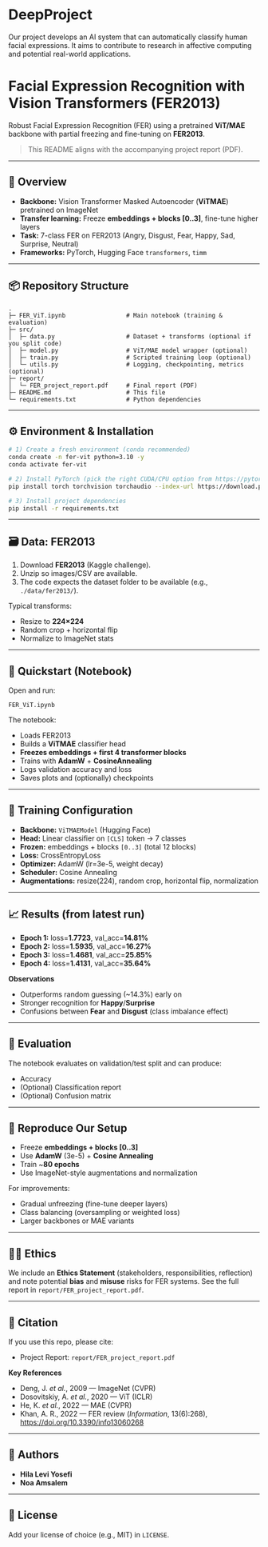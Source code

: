 # DeepProject
Our project develops an AI system that can automatically classify human facial expressions. It aims to contribute to research in affective computing and potential real-world applications.

# Facial Expression Recognition with Vision Transformers (FER2013)

Robust Facial Expression Recognition (FER) using a pretrained **ViT/MAE** backbone with partial freezing and fine-tuning on **FER2013**.

> This README aligns with the accompanying project report (PDF).

---

## 🧭 Overview

- **Backbone:** Vision Transformer Masked Autoencoder (**ViTMAE**) pretrained on ImageNet
- **Transfer learning:** Freeze **embeddings + blocks [0..3]**, fine-tune higher layers
- **Task:** 7-class FER on FER2013 (Angry, Disgust, Fear, Happy, Sad, Surprise, Neutral)
- **Frameworks:** PyTorch, Hugging Face `transformers`, `timm`

---

## 📦 Repository Structure

```
.
├─ FER_ViT.ipynb                 # Main notebook (training & evaluation)
├─ src/
│  ├─ data.py                    # Dataset + transforms (optional if you split code)
│  ├─ model.py                   # ViT/MAE model wrapper (optional)
│  ├─ train.py                   # Scripted training loop (optional)
│  └─ utils.py                   # Logging, checkpointing, metrics (optional)
├─ report/
│  └─ FER_project_report.pdf     # Final report (PDF)
├─ README.md                     # This file
└─ requirements.txt              # Python dependencies
```

---

## ⚙️ Environment & Installation

```bash
# 1) Create a fresh environment (conda recommended)
conda create -n fer-vit python=3.10 -y
conda activate fer-vit

# 2) Install PyTorch (pick the right CUDA/CPU option from https://pytorch.org/get-started/locally/)
pip install torch torchvision torchaudio --index-url https://download.pytorch.org/whl/cu121  # example

# 3) Install project dependencies
pip install -r requirements.txt
```

---

## 🗃️ Data: FER2013

1. Download **FER2013** (Kaggle challenge).  
2. Unzip so images/CSV are available.  
3. The code expects the dataset folder to be available (e.g., `./data/fer2013/`).

Typical transforms:
- Resize to **224×224**
- Random crop + horizontal flip
- Normalize to ImageNet stats

---

## 🚀 Quickstart (Notebook)

Open and run:
```
FER_ViT.ipynb
```

The notebook:
- Loads FER2013
- Builds a **ViTMAE** classifier head
- **Freezes embeddings + first 4 transformer blocks**
- Trains with **AdamW** + **CosineAnnealing**
- Logs validation accuracy and loss
- Saves plots and (optionally) checkpoints

---

## 🧪 Training Configuration

- **Backbone:** `ViTMAEModel` (Hugging Face)
- **Head:** Linear classifier on `[CLS]` token → 7 classes
- **Frozen:** embeddings + blocks `[0..3]` (total 12 blocks)
- **Loss:** CrossEntropyLoss
- **Optimizer:** AdamW (lr=3e-5, weight decay)
- **Scheduler:** Cosine Annealing
- **Augmentations:** resize(224), random crop, horizontal flip, normalization

---

## 📈 Results (from latest run)

- **Epoch 1:** loss=**1.7723**, val_acc=**14.81%**
- **Epoch 2:** loss=**1.5935**, val_acc=**16.27%**
- **Epoch 3:** loss=**1.4681**, val_acc=**25.85%**
- **Epoch 4:** loss=**1.4131**, val_acc=**35.64%**

**Observations**
- Outperforms random guessing (~14.3%) early on
- Stronger recognition for **Happy**/**Surprise**
- Confusions between **Fear** and **Disgust** (class imbalance effect)

---

## 🧪 Evaluation

The notebook evaluates on validation/test split and can produce:
- Accuracy
- (Optional) Classification report
- (Optional) Confusion matrix

---

## 🔁 Reproduce Our Setup

- Freeze **embeddings + blocks [0..3]**
- Use **AdamW** (3e-5) + **Cosine Annealing**
- Train ~**80 epochs**
- Use ImageNet-style augmentations and normalization

For improvements:
- Gradual unfreezing (fine-tune deeper layers)
- Class balancing (oversampling or weighted loss)
- Larger backbones or MAE variants

---

## 🧑‍⚖️ Ethics

We include an **Ethics Statement** (stakeholders, responsibilities, reflection) and note potential **bias** and **misuse** risks for FER systems. See the full report in `report/FER_project_report.pdf`.

---

## 🧾 Citation

If you use this repo, please cite:

- Project Report: `report/FER_project_report.pdf`

**Key References**
- Deng, J. *et al.*, 2009 — ImageNet (CVPR)
- Dosovitskiy, A. *et al.*, 2020 — ViT (ICLR)
- He, K. *et al.*, 2022 — MAE (CVPR)
- Khan, A. R., 2022 — FER review (*Information*, 13(6):268), https://doi.org/10.3390/info13060268

---

## 👥 Authors

- **Hila Levi Yosefi**
- **Noa Amsalem**

---

## 📄 License

Add your license of choice (e.g., MIT) in `LICENSE`.
